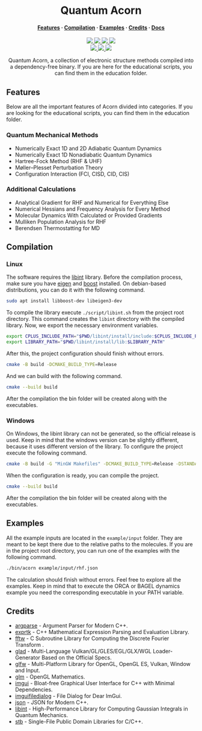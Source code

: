 <h1 align="center">Quantum Acorn</h1>

<h4 align="center">
  <a href="https://github.com/tjira/acorn#features">Features</a>
  ·
  <a href="https://github.com/tjira/acorn#compilation">Compilation</a>
  ·
  <a href="https://github.com/tjira/acorn#examples">Examples</a>
  ·
  <a href="https://github.com/tjira/acorn#credits">Credits</a>
  ·
  <a href="https://tjira.github.io/acorn/">Docs</a>
</h4>

<p align="center">
    <a href="https://github.com/tjira/acorn/pulse">
        <img src="https://img.shields.io/github/last-commit/tjira/acorn?style=for-the-badge"/>
    </a>
    <a href="https://github.com/tjira/acorn/blob/master/LICENSE.md">
        <img src="https://img.shields.io/github/license/tjira/acorn?style=for-the-badge"/>
    </a>
    <a href="https://github.com/tjira/acorn/stargazers">
        <img src="https://img.shields.io/github/stars/tjira/acorn?style=for-the-badge"/>
    </a>
    <a href="https://github.com/tjira/acorn/releases/latest">
        <img src="https://img.shields.io/github/downloads/tjira/acorn/total?style=for-the-badge"/>
    </a>
    <br>
    <a href="https://github.com/tjira/acorn">
        <img src="https://tokei.rs/b1/github/tjira/acorn?category=code&style=for-the-badge"/>
    </a>
    <a href="https://github.com/tjira/acorn">
        <img src="https://img.shields.io/github/languages/code-size/tjira/acorn?style=for-the-badge"/>
    </a>
    <a href="https://github.com/tjira/acorn/releases/latest">
        <img src="https://img.shields.io/github/v/release/tjira/acorn?display_name=tag&style=for-the-badge"/>
    </a>
</p>

<p align="center">
Quantum Acorn, a collection of electronic structure methods compiled into a dependency-free binary. If you are here for the educational scripts, you can find them in the education folder.
</p>

## Features

Below are all the important features of Acorn divided into categories. If you are looking for the educational scripts, you can find them in the education folder.

### Quantum Mechanical Methods

* Numerically Exact 1D and 2D Adiabatic Quantum Dynamics
* Numerically Exact 1D Nonadiabatic Quantum Dynamics
* Hartree-Fock Method (RHF & UHF)
* Møller–Plesset Perturbation Theory
* Configuration Interaction (FCI, CISD, CID, CIS)

### Additional Calculations

* Analytical Gradient for RHF and Numerical for Everything Else
* Numerical Hessians and Frequency Analysis for Every Method
* Molecular Dynamics With Calculated or Provided Gradients
* Mulliken Population Analysis for RHF
* Berendsen Thermostatting for MD

## Compilation

### Linux

The software requires the [libint](https://github.com/evaleev/libint) library. Before the compilation process, make sure you have [eigen](https://gitlab.com/libeigen/eigen) and [boost](https://github.com/boostorg/boost) installed. On debian-based distributions, you can do it with the following command.

```bash
sudo apt install libboost-dev libeigen3-dev
```

To compile the library execute `./script/libint.sh` from the project root directory. This command creates the `libint` directory with the compiled library. Now, we export the necessary environment variables.

```bash
export CPLUS_INCLUDE_PATH="$PWD/libint/install/include:$CPLUS_INCLUDE_PATH"
export LIBRARY_PATH="$PWD/libint/install/lib:$LIBRARY_PATH"
```

After this, the project configuration should finish without errors.

```bash
cmake -B build -DCMAKE_BUILD_TYPE=Release
```

And we can build with the following command.

```bash
cmake --build build
```

After the compilation the bin folder will be created along with the executables.

### Windows

On Windows, the libint library can not be generated, so the official release is used. Keep in mind that the windows version can be slightly different, because it uses different version of the library. To configure the project execute the following command.

```bash
cmake -B build -G "MinGW Makefiles" -DCMAKE_BUILD_TYPE=Release -DSTANDALONE=ON
```

When the configuration is ready, you can compile the project.

```bash
cmake --build build
```

After the compilation the bin folder will be created along with the executables.

## Examples

All the example inputs are located in the `example/input` folder. They are meant to be kept there due to the relative paths to the molecules. If you are in the project root directory, you can run one of the examples with the following command.

```bash
./bin/acorn example/input/rhf.json
```

The calculation should finish without errors. Feel free to explore all the examples. Keep in mind that to execute the ORCA or BAGEL dynamics example you need the corresponding executable in your PATH variable.

## Credits

* [argparse](https://github.com/p-ranav/argparse) - Argument Parser for Modern C++.
* [exprtk](https://github.com/ArashPartow/exprtk) - C++ Mathematical Expression Parsing and Evaluation Library.
* [fftw](https://www.fftw.org) - C Subroutine Library for Computing the Discrete Fourier Transform .
* [glad](https://github.com/Dav1dde/glad) - Multi-Language Vulkan/GL/GLES/EGL/GLX/WGL Loader-Generator Based on the Official Specs.
* [glfw](https://github.com/glfw/glfw) - Multi-Platform Library for OpenGL, OpenGL ES, Vulkan, Window and Input.
* [glm](https://github.com/g-truc/glm) - OpenGL Mathematics.
* [imgui](https://github.com/ocornut/imgui) - Bloat-free Graphical User Interface for C++ with Minimal Dependencies.
* [imguifiledialog](https://github.com/aiekick/ImGuiFileDialog) - File Dialog for Dear ImGui.
* [json](https://github.com/nlohmann/json) - JSON for Modern C++.
* [libint](https://github.com/evaleev/libint) - High-Performance Library for Computing Gaussian Integrals in Quantum Mechanics.
* [stb](https://github.com/nothings/stb) - Single-File Public Domain Libraries for C/C++.
